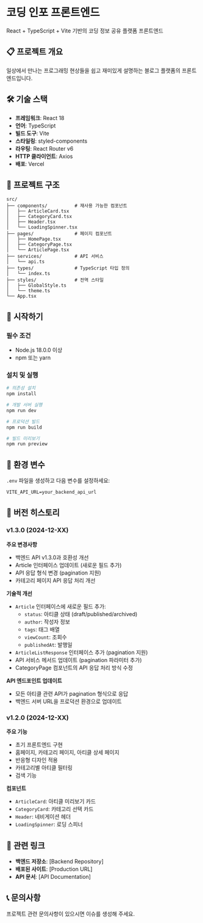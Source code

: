 # 코딩 인포 프론트엔드

React + TypeScript + Vite 기반의 코딩 정보 공유 플랫폼 프론트엔드

## 📋 프로젝트 개요

일상에서 만나는 프로그래밍 현상들을 쉽고 재미있게 설명하는 블로그 플랫폼의 프론트엔드입니다.

## 🛠 기술 스택

- **프레임워크**: React 18
- **언어**: TypeScript
- **빌드 도구**: Vite
- **스타일링**: styled-components
- **라우팅**: React Router v6
- **HTTP 클라이언트**: Axios
- **배포**: Vercel

## 📁 프로젝트 구조

```
src/
├── components/          # 재사용 가능한 컴포넌트
│   ├── ArticleCard.tsx
│   ├── CategoryCard.tsx
│   ├── Header.tsx
│   └── LoadingSpinner.tsx
├── pages/               # 페이지 컴포넌트
│   ├── HomePage.tsx
│   ├── CategoryPage.tsx
│   └── ArticlePage.tsx
├── services/            # API 서비스
│   └── api.ts
├── types/               # TypeScript 타입 정의
│   └── index.ts
├── styles/              # 전역 스타일
│   ├── GlobalStyle.ts
│   └── theme.ts
└── App.tsx
```

## 🚀 시작하기

### 필수 조건
- Node.js 18.0.0 이상
- npm 또는 yarn

### 설치 및 실행

```bash
# 의존성 설치
npm install

# 개발 서버 실행
npm run dev

# 프로덕션 빌드
npm run build

# 빌드 미리보기
npm run preview
```

## 🔧 환경 변수

`.env` 파일을 생성하고 다음 변수를 설정하세요:

```env
VITE_API_URL=your_backend_api_url
```

## 📝 버전 히스토리

### v1.3.0 (2024-12-XX)

**주요 변경사항**
- 백엔드 API v1.3.0과 호환성 개선
- Article 인터페이스 업데이트 (새로운 필드 추가)
- API 응답 형식 변경 (pagination 지원)
- 카테고리 페이지 API 응답 처리 개선

**기술적 개선**
- `Article` 인터페이스에 새로운 필드 추가:
  - `status`: 아티클 상태 (draft/published/archived)
  - `author`: 작성자 정보
  - `tags`: 태그 배열
  - `viewCount`: 조회수
  - `publishedAt`: 발행일
- `ArticleListResponse` 인터페이스 추가 (pagination 지원)
- API 서비스 메서드 업데이트 (pagination 파라미터 추가)
- CategoryPage 컴포넌트의 API 응답 처리 방식 수정

**API 엔드포인트 업데이트**
- 모든 아티클 관련 API가 pagination 형식으로 응답
- 백엔드 서버 URL을 프로덕션 환경으로 업데이트

### v1.2.0 (2024-12-XX)

**주요 기능**
- 초기 프론트엔드 구현
- 홈페이지, 카테고리 페이지, 아티클 상세 페이지
- 반응형 디자인 적용
- 카테고리별 아티클 필터링
- 검색 기능

**컴포넌트**
- `ArticleCard`: 아티클 미리보기 카드
- `CategoryCard`: 카테고리 선택 카드
- `Header`: 네비게이션 헤더
- `LoadingSpinner`: 로딩 스피너

## 🔗 관련 링크

- **백엔드 저장소**: [Backend Repository]
- **배포된 사이트**: [Production URL]
- **API 문서**: [API Documentation]

## 📞 문의사항

프로젝트 관련 문의사항이 있으시면 이슈를 생성해 주세요.